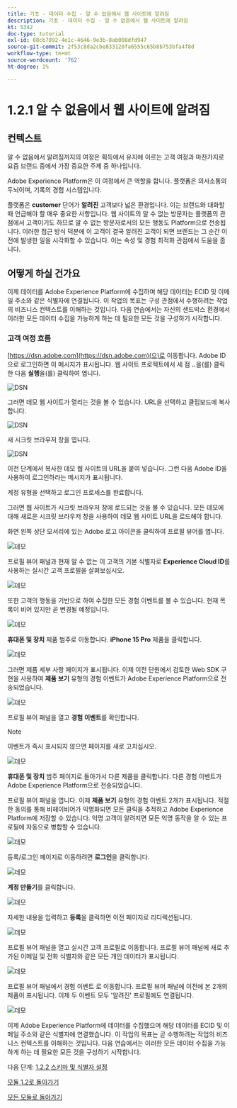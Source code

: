 ```yaml
---
title: 기초 - 데이터 수집 - 알 수 없음에서 웹 사이트에 알려짐
description: 기초 - 데이터 수집 - 알 수 없음에서 웹 사이트에 알려짐
kt: 5342
doc-type: tutorial
exl-id: 08cb7892-4e1c-4646-9e3b-8ab008dfd947
source-git-commit: 2f53c8da2cbe833120fa6555c65b8b753bfa4f8d
workflow-type: tm+mt
source-wordcount: '762'
ht-degree: 1%

---
```


# 1.2.1 알 수 없음에서 웹 사이트에 알려짐

## 컨텍스트

알 수 없음에서 알려짐까지의 여정은 획득에서 유지에 이르는 고객 여정과 마찬가지로 요즘 브랜드 중에서 가장 중요한 주제 중 하나입니다.

Adobe Experience Platform은 이 여정에서 큰 역할을 합니다. 플랫폼은 의사소통의 두뇌이며, 기록의 경험 시스템입니다.

플랫폼은 **customer** 단어가 **알려진** 고객보다 넓은 환경입니다. 이는 브랜드와 대화할 때 언급해야 할 매우 중요한 사항입니다. 웹 사이트의 알 수 없는 방문자는 플랫폼의 관점에서 고객이기도 하므로 알 수 없는 방문자로서의 모든 행동도 Platform으로 전송됩니다. 이러한 접근 방식 덕분에 이 고객이 결국 알려진 고객이 되면 브랜드는 그 순간 이전에 발생한 일을 시각화할 수 있습니다. 이는 속성 및 경험 최적화 관점에서 도움을 줍니다.

## 어떻게 하실 건가요

이제 데이터를 Adobe Experience Platform에 수집하며 해당 데이터는 ECID 및 이메일 주소와 같은 식별자에 연결됩니다. 이 작업의 목표는 구성 관점에서 수행하려는 작업의 비즈니스 컨텍스트를 이해하는 것입니다. 다음 연습에서는 자신의 샌드박스 환경에서 이러한 모든 데이터 수집을 가능하게 하는 데 필요한 모든 것을 구성하기 시작합니다.

### 고객 여정 흐름

[https://dsn.adobe.com](https://dsn.adobe.com)(으)로 이동합니다. Adobe ID으로 로그인하면 이 메시지가 표시됩니다. 웹 사이트 프로젝트에서 세 점 **..**&#x200B;을(를) 클릭한 다음 **실행**&#x200B;을(를) 클릭하여 엽니다.

![DSN](./../../datacollection/module1.1/images/web8.png)

그러면 데모 웹 사이트가 열리는 것을 볼 수 있습니다. URL을 선택하고 클립보드에 복사합니다.

![DSN](./../../gettingstarted/gettingstarted/images/web3.png)

새 시크릿 브라우저 창을 엽니다.

![DSN](./../../gettingstarted/gettingstarted/images/web4.png)

이전 단계에서 복사한 데모 웹 사이트의 URL을 붙여 넣습니다. 그런 다음 Adobe ID을 사용하여 로그인하라는 메시지가 표시됩니다.

계정 유형을 선택하고 로그인 프로세스를 완료합니다.

그러면 웹 사이트가 시크릿 브라우저 창에 로드되는 것을 볼 수 있습니다. 모든 데모에 대해 새로운 시크릿 브라우저 창을 사용하여 데모 웹 사이트 URL을 로드해야 합니다.

화면 왼쪽 상단 모서리에 있는 Adobe 로고 아이콘을 클릭하여 프로필 뷰어를 엽니다.

![데모](./images/pv1.png)

프로필 뷰어 패널과 현재 알 수 없는 이 고객의 기본 식별자로 **Experience Cloud ID**&#x200B;를 사용하는 실시간 고객 프로필을 살펴보십시오.

![데모](./images/pv2.png)

또한 고객의 행동을 기반으로 하여 수집한 모든 경험 이벤트를 볼 수 있습니다. 현재 목록이 비어 있지만 곧 변경될 예정입니다.

![데모](./images/pv3.png)

**휴대폰 및 장치** 제품 범주로 이동합니다. **iPhone 15 Pro** 제품을 클릭합니다.

![데모](./images/pv4.png)

그러면 제품 세부 사항 페이지가 표시됩니다. 이제 이전 단원에서 검토한 Web SDK 구현을 사용하여 **제품 보기** 유형의 경험 이벤트가 Adobe Experience Platform으로 전송되었습니다.

![데모](./images/pv5.png)

프로필 뷰어 패널을 열고 **경험 이벤트**&#x200B;를 확인합니다.

>[!NOTE]
>
>이벤트가 즉시 표시되지 않으면 페이지를 새로 고치십시오.

![데모](./images/pv6.png)

**휴대폰 및 장치** 범주 페이지로 돌아가서 다른 제품을 클릭합니다. 다른 경험 이벤트가 Adobe Experience Platform으로 전송되었습니다.

프로필 뷰어 패널을 엽니다. 이제 **제품 보기** 유형의 경험 이벤트 2개가 표시됩니다. 적절한 동의를 통해 비헤이비어가 익명화되면 모든 클릭을 추적하고 Adobe Experience Platform에 저장할 수 있습니다. 익명 고객이 알려지면 모든 익명 동작을 알 수 있는 프로필에 자동으로 병합할 수 있습니다.

![데모](./images/pv7.png)

등록/로그인 페이지로 이동하려면 **로그인**&#x200B;을 클릭합니다.

![데모](./images/pv8.png)

**계정 만들기**&#x200B;를 클릭합니다.

![데모](./images/pv9.png)

자세한 내용을 입력하고 **등록**&#x200B;을 클릭하면 이전 페이지로 리디렉션됩니다.

![데모](./images/pv10.png)

프로필 뷰어 패널을 열고 실시간 고객 프로필로 이동합니다. 프로필 뷰어 패널에 새로 추가된 이메일 및 전화 식별자와 같은 모든 개인 데이터가 표시됩니다.

![데모](./images/pv11.png)

프로필 뷰어 패널에서 경험 이벤트 로 이동합니다. 프로필 뷰어 패널에 이전에 본 2개의 제품이 표시됩니다. 이제 두 이벤트 모두 &#39;알려진&#39; 프로필에도 연결됩니다.

![데모](./images/pv12.png)

이제 Adobe Experience Platform에 데이터를 수집했으며 해당 데이터를 ECID 및 이메일 주소와 같은 식별자에 연결했습니다. 이 작업의 목표는 곧 수행하려는 작업의 비즈니스 컨텍스트를 이해하는 것입니다. 다음 연습에서는 이러한 모든 데이터 수집을 가능하게 하는 데 필요한 모든 것을 구성하기 시작합니다.

다음 단계: [1.2.2 스키마 및 식별자 설정](./ex2.md)

[모듈 1.2로 돌아가기](./data-ingestion.md)

[모든 모듈로 돌아가기](../../../overview.md)
